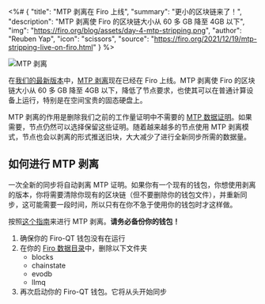 <%# {
  "title": "MTP 剥离在 Firo 上线",
  "summary": "更小的区块链来了！",
  "description": "MTP 剥离使 Firo 的区块链大小从 60 多 GB 降至 4GB 以下",
  "img": "https://firo.org/blog/assets/day-4-mtp-stripping.png",
  "author": "Reuben Yap",
  "icon": "scissors",
  "source": "https://firo.org/2021/12/19/mtp-stripping-live-on-firo.html"
} %>

![MTP 剥离](https://firo.org/blog/assets/day-4-mtp-stripping.png#size=8000x4000)

在[我们的最新版本](https://github.com/firoorg/firo/releases)中，[MTP 剥离](https://firo.org/2021/11/08/mtp-data-stripping.html)现在已经在 Firo 上线。MTP 剥离使 Firo 的区块链大小从 60 多 GB 降至 4GB 以下，降低了节点要求，也使其可以在普通计算设备上运行，特别是在空间宝贵的固态硬盘上。

MTP 剥离的作用是删除我们之前的工作量证明中不需要的 [MTP 数据证明](https://arxiv.org/pdf/1606.03588.pdf)。如果需要，节点仍然可以选择保留这些证明。随着越来越多的节点使用 MTP 剥离模式，节点也会以剥离的形式推送旧块，大大减少了进行全新同步所需的数据量。

## 如何进行 MTP 剥离

一次全新的同步将自动剥离 MTP 证明。如果你有一个现有的钱包，你想使用剥离的版本，你将需要清除你现有的区块链（但不要删除你的钱包文件），并重新同步，这可能需要一段时间，所以只有在你不急于使用你的钱包时才这样做。

按照[这个指南](https://github.com/firoorg/firo/wiki/MTP-stripping)来进行 MTP 剥离。**请务必备份你的钱包！**

1. 确保你的 Firo-QT 钱包没有在运行
2. 在你的 [Firo 数据目录](https://github.com/firoorg/firo/wiki/Default-data-directories)中，删除以下文件夹
    * blocks
    * chainstate
    * evodb
    * llmq
3. 再次启动你的 Firo-QT 钱包。它将从头开始同步
